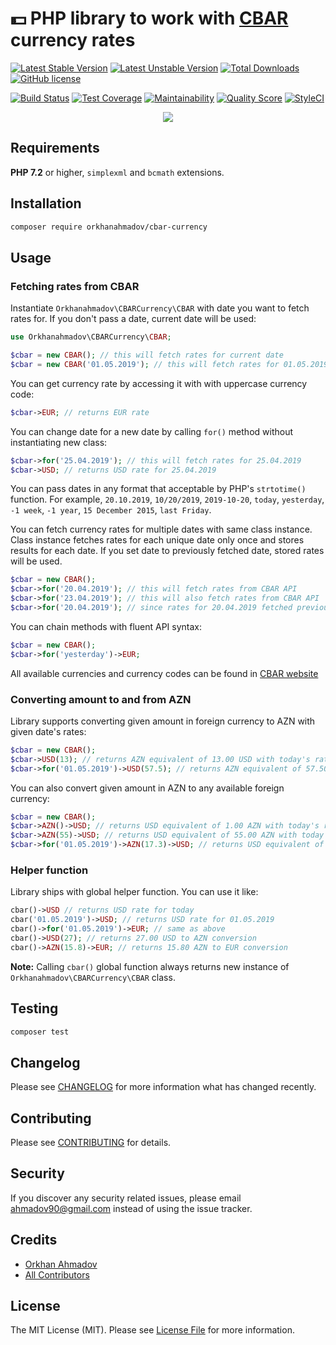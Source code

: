 # :dollar: PHP library to work with [CBAR](https://www.cbar.az/home?language=en) currency rates

[![Latest Stable Version](https://poser.pugx.org/orkhanahmadov/cbar-currency/v/stable)](https://packagist.org/packages/orkhanahmadov/cbar-currency)
[![Latest Unstable Version](https://poser.pugx.org/orkhanahmadov/cbar-currency/v/unstable)](https://packagist.org/packages/orkhanahmadov/cbar-currency)
[![Total Downloads](https://img.shields.io/packagist/dt/orkhanahmadov/cbar-currency)](https://packagist.org/packages/orkhanahmadov/cbar-currency)
[![GitHub license](https://img.shields.io/github/license/orkhanahmadov/cbar-currency.svg)](https://github.com/orkhanahmadov/cbar-currency/blob/master/LICENSE.md)

[![Build Status](https://img.shields.io/travis/orkhanahmadov/cbar-currency.svg)](https://travis-ci.org/orkhanahmadov/cbar-currency)
[![Test Coverage](https://api.codeclimate.com/v1/badges/d5cf2c42b3f6febb6a29/test_coverage)](https://codeclimate.com/github/orkhanahmadov/cbar-currency/test_coverage)
[![Maintainability](https://api.codeclimate.com/v1/badges/d5cf2c42b3f6febb6a29/maintainability)](https://codeclimate.com/github/orkhanahmadov/cbar-currency/maintainability)
[![Quality Score](https://img.shields.io/scrutinizer/g/orkhanahmadov/cbar-currency.svg)](https://scrutinizer-ci.com/g/orkhanahmadov/cbar-currency)
[![StyleCI](https://github.styleci.io/repos/184592322/shield?branch=master)](https://github.styleci.io/repos/184592322)


<p align="center">
<img src="https://raw.githubusercontent.com/orkhanahmadov/cbar-currency/master/screenshot.png" />
</p>

## Requirements

**PHP 7.2** or higher, ``simplexml`` and ``bcmath`` extensions.

## Installation

```bash
composer require orkhanahmadov/cbar-currency
```

## Usage

### Fetching rates from CBAR

Instantiate ``Orkhanahmadov\CBARCurrency\CBAR`` with date you want to fetch rates for. If you don't pass a date, current date will be used:

```php
use Orkhanahmadov\CBARCurrency\CBAR;

$cbar = new CBAR(); // this will fetch rates for current date
$cbar = new CBAR('01.05.2019'); // this will fetch rates for 01.05.2019
```

You can get currency rate by accessing it with with uppercase currency code:

```php
$cbar->EUR; // returns EUR rate
```

You can change date for a new date by calling ``for()`` method without instantiating new class:

```php
$cbar->for('25.04.2019'); // this will fetch rates for 25.04.2019
$cbar->USD; // returns USD rate for 25.04.2019
```

You can pass dates in any format that acceptable by PHP's ``strtotime()`` function.
For example, ``20.10.2019``, ``10/20/2019``, ``2019-10-20``, ``today``, ``yesterday``, ``-1 week``, ``-1 year``, ``15 December 2015``, ``last Friday``.

You can fetch currency rates for multiple dates with same class instance.
Class instance fetches rates for each unique date only once and stores results for each date.
If you set date to previously fetched date, stored rates will be used.

```php
$cbar = new CBAR();
$cbar->for('20.04.2019'); // this will fetch rates from CBAR API
$cbar->for('23.04.2019'); // this will also fetch rates from CBAR API
$cbar->for('20.04.2019'); // since rates for 20.04.2019 fetched previously stored rates will be used instead of fetching rates for same day again
```

You can chain methods with fluent API syntax:

```php
$cbar = new CBAR();
$cbar->for('yesterday')->EUR;
```

All available currencies and currency codes can be found in [CBAR website](https://www.cbar.az/currency/rates?language=en)

### Converting amount to and from AZN

Library supports converting given amount in foreign currency to AZN with given date's rates:

```php
$cbar = new CBAR();
$cbar->USD(13); // returns AZN equivalent of 13.00 USD with today's rates
$cbar->for('01.05.2019')->USD(57.5); // returns AZN equivalent of 57.50 USD with 01.05.2019 rates
```

You can also convert given amount in AZN to any available foreign currency:

```php
$cbar = new CBAR();
$cbar->AZN()->USD; // returns USD equivalent of 1.00 AZN with today's rates
$cbar->AZN(55)->USD; // returns USD equivalent of 55.00 AZN with today's rates
$cbar->for('01.05.2019')->AZN(17.3)->USD; // returns USD equivalent of 17.30 AZN with 01.05.2019 rates
```

### Helper function

Library ships with global helper function. You can use it like:

```php
cbar()->USD // returns USD rate for today
cbar('01.05.2019')->USD; // returns USD rate for 01.05.2019
cbar()->for('01.05.2019')->EUR; // same as above
cbar()->USD(27); // returns 27.00 USD to AZN conversion
cbar()->AZN(15.8)->EUR; // returns 15.80 AZN to EUR conversion
```

**Note:** Calling ``cbar()`` global function always returns new instance of ``Orkhanahmadov\CBARCurrency\CBAR`` class.

## Testing

``` bash
composer test
```

## Changelog

Please see [CHANGELOG](CHANGELOG.md) for more information what has changed recently.

## Contributing

Please see [CONTRIBUTING](CONTRIBUTING.md) for details.

## Security

If you discover any security related issues, please email ahmadov90@gmail.com instead of using the issue tracker.

## Credits

- [Orkhan Ahmadov](https://github.com/orkhanahmadov)
- [All Contributors](../../contributors)

## License

The MIT License (MIT). Please see [License File](LICENSE.md) for more information.
